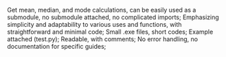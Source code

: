 Get mean, median, and mode calculations, can be easily used as a submodule, no submodule attached, no complicated imports;
Emphasizing simplicity and adaptability to various uses and functions, with straightforward and minimal code;
Small .exe files, short codes;
Example attached (test.py);
Readable, with comments;
No error handling, no documentation for specific guides;
